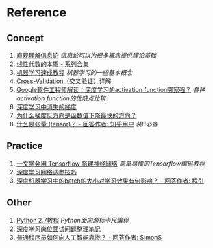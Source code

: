 # Reference

## Concept

1. [直观理解信息论](http://yugnaynehc.github.io/2017/01/02/visual-information-theory/) *信息论可以为很多概念提供理论基础*
2. [线性代数的本质 - 系列合集](http://www.bilibili.com/video/av6731067/)
3. [机器学习速成教程](http://geek.csdn.net/news/detail/133427) *机器学习的一些基本概念*
4. [Cross-Validation（交叉验证）详解](https://zhuanlan.zhihu.com/p/24825503)
5. [Google软件工程师解读：深度学习的activation function哪家强？](http://www.leiphone.com/news/201702/8ZNXNmPo7o2O53Ya.html) *各种activation function的优缺点比较*
6. [深度学习中消失的梯度](http://www.cnblogs.com/maybe2030/p/6336896.html)
7. [为什么梯度反方向是函数值下降最快的方向？](https://zhuanlan.zhihu.com/p/24913912)
8. [什么是张量 (tensor)？ - 回答作者: 知乎用户](http://zhihu.com/question/20695804/answer/43265860) *装B必备*

## Practice

1. [一文学会用 Tensorflow 搭建神经网络](http://www.jianshu.com/p/e112012a4b2d) *简单易懂的Tensorflow编码教程*
2. [深度学习网络调参技巧](https://zhuanlan.zhihu.com/p/24720954)
3. [深度机器学习中的batch的大小对学习效果有何影响？ - 回答作者: 程引](http://zhihu.com/question/32673260/answer/71137399)

## Other

1. [Python 2.7教程](http://www.liaoxuefeng.com/wiki/001374738125095c955c1e6d8bb493182103fac9270762a000) *Python面向游标卡尺编程*
2. [深度学习岗位面试问题整理笔记](https://zhuanlan.zhihu.com/p/25005808)
3. [普通程序员如何向人工智能靠拢？ - 回答作者: SimonS](http://zhihu.com/question/51039416/answer/134564100)

